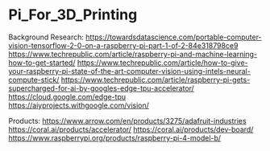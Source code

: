 # Pi_For_3D_Printing
 
Background Research:
https://towardsdatascience.com/portable-computer-vision-tensorflow-2-0-on-a-raspberry-pi-part-1-of-2-84e318798ce9
https://www.techrepublic.com/article/raspberry-pi-and-machine-learning-how-to-get-started/
https://www.techrepublic.com/article/how-to-give-your-raspberry-pi-state-of-the-art-computer-vision-using-intels-neural-compute-stick/
https://www.techrepublic.com/article/raspberry-pi-gets-supercharged-for-ai-by-googles-edge-tpu-accelerator/
https://cloud.google.com/edge-tpu
https://aiyprojects.withgoogle.com/vision/

Products:
https://www.arrow.com/en/products/3275/adafruit-industries
https://coral.ai/products/accelerator/
https://coral.ai/products/dev-board/
https://www.raspberrypi.org/products/raspberry-pi-4-model-b/
